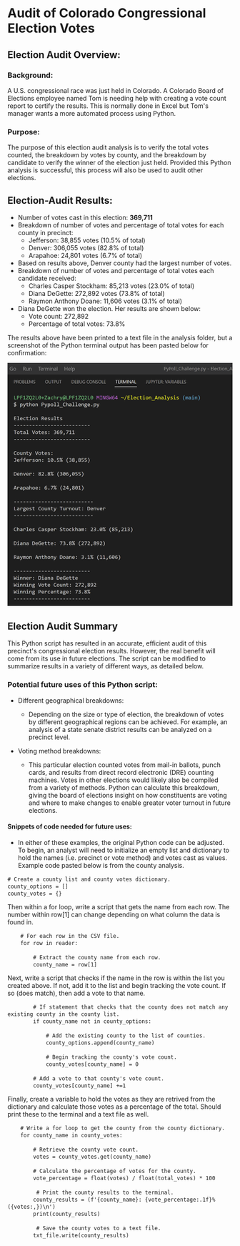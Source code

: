 # Audit of Colorado Congressional Election Votes

## Election Audit Overview:
### Background:
A U.S. congressional race was just held in Colorado. A Colorado Board of Elections employee named Tom is needing help with creating a vote count report to certify the results. This is normally done in Excel but Tom's manager wants a more automated process using Python.

### Purpose:
The purpose of this election audit analysis is to verify the total votes counted, the breakdown by votes by county, and the breakdown by candidate to verify the winner of the election just held. Provided this Python analysis is successful, this process will also be used to audit other elections.

## Election-Audit Results:

- Number of votes cast in this election: **369,711**
- Breakdown of number of votes and percentage of total votes for each county in precinct:
    - Jefferson: 38,855 votes (10.5% of total)
    - Denver: 306,055 votes (82.8% of total)
    - Arapahoe: 24,801 votes (6.7% of total)
- Based on results above, Denver county had the largest number of votes.
- Breakdown of number of votes and percentage of total votes each candidate received:
    - Charles Casper Stockham: 85,213 votes (23.0% of total)
    - Diana DeGette: 272,892 votes (73.8% of total)
    - Raymon Anthony Doane: 11,606 votes (3.1% of total)
- Diana DeGette won the election. Her results are shown below:
    - Vote count: 272,892
    - Percentage of total votes: 73.8%

The results above have been printed to a text file in the analysis folder, but a screenshot of the Python terminal output has been pasted below for confirmation:

![Terminal_Output](https://github.com/bfox87/Election_Analysis/blob/main/analysis/Terminal_Output.PNG)

## Election Audit Summary

This Python script has resulted in an accurate, efficient audit of this precinct's congressional election results. However, the real benefit will come from its use in future elections. The script can be modified to summarize results in a variety of different ways, as detailed below.

### Potential future uses of this Python script:

- Different geographical breakdowns:
    - Depending on the size or type of election, the breakdown of votes by different geographical regions can be achieved. For example, an analysis of a state senate district results can be analyzed on a precinct level. 

- Voting method breakdowns:
    - This particular election counted votes from mail-in ballots, punch cards, and results from direct record electronic (DRE) counting machines. Votes in other elections would likely also be compiled from a variety of methods. Python can calculate this breakdown, giving the board of elections insight on how constituents are voting and where to make changes to enable greater voter turnout in future elections.

#### Snippets of code needed for future uses:
- In either of these examples, the original Python code can be adjusted. To begin, an analyst will need to initialize an empty list and dictionary to hold the names (i.e. precinct or vote method) and votes cast as values. Example code pasted below is from the county analysis. 
```
# Create a county list and county votes dictionary.
county_options = []
county_votes = {}
```
Then within a for loop, write a script that gets the name from each row. The number within row[1] can change depending on what column the data is found in.
```
    # For each row in the CSV file.
    for row in reader:

        # Extract the county name from each row.
        county_name = row[1]
```
Next, write a script that checks if the name in the row is within the list you created above. If not, add it to the list and begin tracking the vote count. If so (does match), then add a vote to that name. 
```
        # If statement that checks that the county does not match any existing county in the county list.
        if county_name not in county_options:

            # Add the existing county to the list of counties.
            county_options.append(county_name)

            # Begin tracking the county's vote count.
            county_votes[county_name] = 0

        # Add a vote to that county's vote count.
        county_votes[county_name] +=1
```
Finally, create a variable to hold the votes as they are retrived from the dictionary and calculate those votes as a percentage of the total. Should print these to the terminal and a text file as well.
```
    # Write a for loop to get the county from the county dictionary.
    for county_name in county_votes:

        # Retrieve the county vote count.
        votes = county_votes.get(county_name)
        
        # Calculate the percentage of votes for the county.
        vote_percentage = float(votes) / float(total_votes) * 100

         # Print the county results to the terminal.
        county_results = (f'{county_name}: {vote_percentage:.1f}% ({votes:,})\n')
        print(county_results)   

         # Save the county votes to a text file.
        txt_file.write(county_results)        
```

